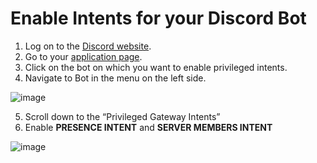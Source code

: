 
# Enable Intents for your Discord Bot

  
1. Log on to the  [Discord website](https://discord.com/).
2.  Go to your  [application page](https://discord.com/developers/applications).
3. Click on the bot on which you want to enable privileged intents.
4. Navigate to Bot in the menu on the left side.


![image](https://user-images.githubusercontent.com/62557021/126142009-d3f6045c-ca29-491d-a3a1-b8bb6f6a4c10.png)

5. Scroll down to the “Privileged Gateway Intents”
6. Enable **PRESENCE INTENT** and **SERVER MEMBERS INTENT**

  

![image](https://user-images.githubusercontent.com/62557021/126142069-d57e7098-5c10-475a-aa8f-bfeb5ee6dc58.png)